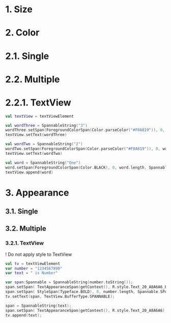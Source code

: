 

# 1. Size

# 2. Color

# 2.1. Single

# 2.2. Multiple

# 2.2.1. TextView

```Kotlin
val textView = textViewElement

val wordThree = SpannableString("3")
wordThree.setSpan(ForegroundColorSpan(Color.parseColor("#F0A819")), 0, wordThree.length, Spannable.SPAN_EXCLUSIVE_EXCLUSIVE)
textView.setText(wordThree)

val wordTwo = SpannableString("2")
wordTwo.setSpan(ForegroundColorSpan(Color.parseColor("#F0A819")), 0, wordTwo.length, Spannable.SPAN_EXCLUSIVE_EXCLUSIVE)
textView.setText(wordTwo)

val word = SpannableString("One")
word.setSpan(ForegroundColorSpan(Color.BLACK), 0, word.length, Spannable.SPAN_EXCLUSIVE_EXCLUSIVE)
textView.append(word)
```

# 3. Appearance

## 3.1. Single

## 3.2. Multiple

### 3.2.1. TextView

! Do not apply style to TextView

```Kotlin
val tv = textViewElement
var number = "1234567890"
var text = " is Number"

var span:Spannable = SpannableString(number.toString());
span.setSpan( TextAppearanceSpan(getContext(), R.style.Text_20_A8A6A6_Bold), 0, number.length, Spannable.SPAN_EXCLUSIVE_EXCLUSIVE);
span.setSpan( StyleSpan(Typeface.BOLD), 0, number.length, Spannable.SPAN_EXCLUSIVE_EXCLUSIVE);
tv.setText(span, TextView.BufferType.SPANNABLE);

span = SpannableString(text);
span.setSpan( TextAppearanceSpan(getContext(), R.style.Text_20_A8A6A6), 0, text.length, Spannable.SPAN_EXCLUSIVE_EXCLUSIVE);
tv.append(text);
```
